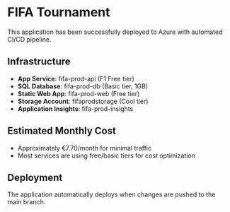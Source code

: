 # FIFA Tournament

This application has been successfully deployed to Azure with automated CI/CD pipeline.

## Infrastructure
- **App Service**: fifa-prod-api (F1 Free tier)
- **SQL Database**: fifa-prod-db (Basic tier, 1GB)
- **Static Web App**: fifa-prod-web (Free tier)
- **Storage Account**: fifaprodstorage (Cool tier)
- **Application Insights**: fifa-prod-insights

## Estimated Monthly Cost
- Approximately €7.70/month for minimal traffic
- Most services are using free/basic tiers for cost optimization

## Deployment
The application automatically deploys when changes are pushed to the main branch.
